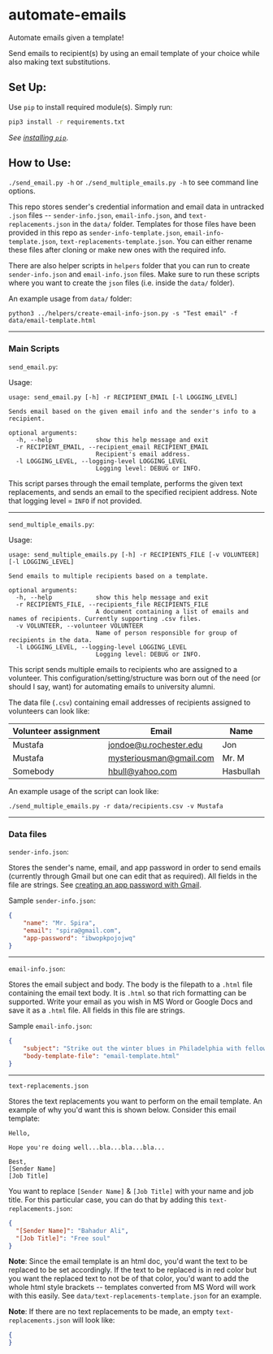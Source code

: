 # automate-emails

Automate emails given a template!

Send emails to recipient(s) by using an email template of your choice while also making text substitutions.

## Set Up:
Use `pip` to install required module(s). Simply run:
```bash
pip3 install -r requirements.txt
```

*See [installing `pip`](https://pip.pypa.io/en/stable/installation/)*.

## How to Use:
`./send_email.py -h` or `./send_multiple_emails.py -h` to see command line options.

This repo stores sender's credential information and email data in untracked `.json` files -- `sender-info.json`,  `email-info.json`, and `text-replacements.json` in the `data/` folder. Templates for those files have been provided in this repo as `sender-info-template.json`, `email-info-template.json`, `text-replacements-template.json`. You can either rename these files after cloning or make new ones with the required info.

There are also helper scripts in `helpers` folder that you can run to create `sender-info.json` and `email-info.json` 
files. Make sure to run these scripts where you want to create the `json` files (i.e. inside the `data/` folder).

An example usage from `data/` folder:
```
python3 ../helpers/create-email-info-json.py -s "Test email" -f data/email-template.html
```

---

### Main Scripts

`send_email.py`:

Usage:
```
usage: send_email.py [-h] -r RECIPIENT_EMAIL [-l LOGGING_LEVEL]

Sends email based on the given email info and the sender's info to a recipient.

optional arguments:
  -h, --help            show this help message and exit
  -r RECIPIENT_EMAIL, --recipient_email RECIPIENT_EMAIL
                        Recipient's email address.
  -l LOGGING_LEVEL, --logging-level LOGGING_LEVEL
                        Logging level: DEBUG or INFO.
```
This script parses through the email template, performs the given text replacements, and sends an email to the 
specified recipient address. Note that logging level = `INFO` if not provided.

---

`send_multiple_emails.py`:

Usage:
```
usage: send_multiple_emails.py [-h] -r RECIPIENTS_FILE [-v VOLUNTEER] [-l LOGGING_LEVEL]

Send emails to multiple recipients based on a template.

optional arguments:
  -h, --help            show this help message and exit
  -r RECIPIENTS_FILE, --recipients_file RECIPIENTS_FILE
                        A document containing a list of emails and names of recipients. Currently supporting .csv files.
  -v VOLUNTEER, --volunteer VOLUNTEER
                        Name of person responsible for group of recipients in the data.
  -l LOGGING_LEVEL, --logging-level LOGGING_LEVEL
                        Logging level: DEBUG or INFO.
```
This script sends multiple emails to recipients who are assigned to a volunteer. This configuration/setting/structure was
born out of the need (or should I say, want) for automating emails to university alumni.

The data file (`.csv`) containing email addresses of recipients assigned to volunteers can look like:

| Volunteer assignment  | Email                  | Name |
| -------------         | -------------          | ------------- |
| Mustafa               | jondoe@u.rochester.edu | Jon |
| Mustafa               | mysteriousman@gmail.com| Mr. M |
| Somebody              | hbull@yahoo.com        | Hasbullah |

An example usage of the script can look like:
```
./send_multiple_emails.py -r data/recipients.csv -v Mustafa
```

---

### Data files

`sender-info.json`:

Stores the sender's name, email, and app password in order to send emails (currently through Gmail but one can edit that as required). All fields in the file are strings. See [creating an app password with Gmail](https://support.google.com/accounts/answer/185833?visit_id=638125354060183902-2645876164&p=InvalidSecondFactor&rd=1).

Sample `sender-info.json`:
```json
{
    "name": "Mr. Spira",
    "email": "spira@gmail.com",
    "app-password": "ibwopkpojojwq"
}
```

---

`email-info.json`:

Stores the email subject and body. The body is the filepath to a `.html` file containing the email text body. It is `.html` so that rich formatting can be supported. Write your email as you wish in MS Word or Google Docs and save it as a `.html` file. All fields in this file are strings.

Sample `email-info.json`:
```json
{
    "subject": "Strike out the winter blues in Philadelphia with fellow young alumni!",
    "body-template-file": "email-template.html"
}
```

---

`text-replacements.json`

Stores the text replacements you want to perform on the email template. An example of why you'd want this is shown below.
Consider this email template:

```
Hello,

Hope you're doing well...bla...bla...bla...

Best,
[Sender Name]
[Job Title]
```

You want to replace `[Sender Name]` & `[Job Title]` with your name and job title. For this particular case, you 
can do that by adding this `text-replacements.json`:

```json
{
  "[Sender Name]": "Bahadur Ali",
  "[Job Title]": "Free soul"
}
```

**Note**: Since the email template is an html doc, you'd want the text to be replaced to be set accordingly. If the text 
to be replaced is in red color but you want the replaced text to not be of that color, you'd want to add the whole html 
style brackets -- templates converted from MS Word will work with this easily. See `data/text-replacements-template.json` 
for an example.

**Note**: If there are no text replacements to be made, an empty `text-replacements.json` will look like:

```json
{
}
```

